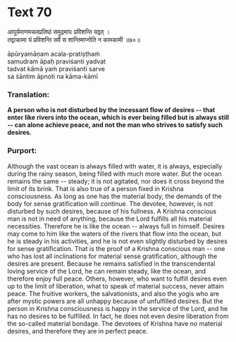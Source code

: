 # Text 70

आपूर्यमाणमचलप्रतिष्ठं समुद्रमापः प्रविशन्ति यद्वत् ।  
तद्वत्कामा यं प्रविशन्ति सर्वे स शान्तिमाप्नोति न कामकामी ॥७०॥

āpūryamāṇam acala-pratiṣṭhaḿ  
samudram āpaḥ praviśanti yadvat  
tadvat kāmā yaḿ praviśanti sarve  
sa śāntim āpnoti na kāma-kāmī



### Translation:

**A person who is not disturbed by the incessant flow of desires -- that enter like rivers into the ocean, which is ever being filled but is always still -- can alone achieve peace, and not the man who strives to satisfy such desires.**

### Purport:

Although the vast ocean is always filled with water, it is always, especially during the rainy season, being filled with much more water. But the ocean remains the same -- steady; it is not agitated, nor does it cross beyond the limit of its brink. That is also true of a person fixed in Krishna consciousness. As long as one has the material body, the demands of the body for sense gratification will continue. The devotee, however, is not disturbed by such desires, because of his fullness. A Krishna conscious man is not in need of anything, because the Lord fulfills all his material necessities. Therefore he is like the ocean -- always full in himself. Desires may come to him like the waters of the rivers that flow into the ocean, but he is steady in his activities, and he is not even slightly disturbed by desires for sense gratification. That is the proof of a Krishna conscious man -- one who has lost all inclinations for material sense gratification, although the desires are present. Because he remains satisfied in the transcendental loving service of the Lord, he can remain steady, like the ocean, and therefore enjoy full peace. Others, however, who want to fulfill desires even up to the limit of liberation, what to speak of material success, never attain peace. The fruitive workers, the salvationists, and also the yogis who are after mystic powers are all unhappy because of unfulfilled desires. But the person in Krishna consciousness is happy in the service of the Lord, and he has no desires to be fulfilled. In fact, he does not even desire liberation from the so-called material bondage. The devotees of Krishna have no material desires, and therefore they are in perfect peace.